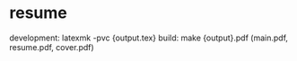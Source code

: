 # resume

development: latexmk -pvc {output.tex}
build: make {output}.pdf (main.pdf, resume.pdf, cover.pdf)
